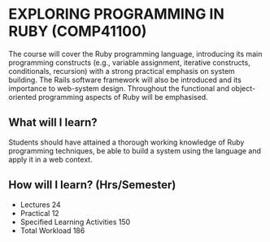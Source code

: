 # EXPLORING PROGRAMMING IN RUBY (COMP41100)
The course will cover the Ruby programming language, introducing its main programming constructs (e.g., variable assignment, iterative constructs, conditionals, recursion) with a strong practical emphasis on system building. The Rails software framework will also be introduced and its importance to web-system design. Throughout the functional and object-oriented programming aspects of Ruby will be emphasised.

## What will I learn?
Students should have attained a thorough working knowledge of Ruby programming techniques, be able to build a system using the language and apply it in a web context.

## How will I learn? (Hrs/Semester)
- Lectures	24
- Practical	12
- Specified Learning Activities	150
- Total Workload	186



